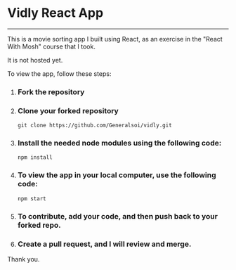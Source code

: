 # **Vidly React App**

---

This is a movie sorting app I built using React, as an exercise in the "React With Mosh"
course that I took.

It is not hosted yet.

To view the app, follow these steps:

1. ### Fork the repository

2. ### Clone your forked repository

   `git clone https://github.com/Generalsoi/vidly.git`

3. ### Install the needed node modules using the following code:

   `npm install`

4. ### To view the app in your local computer, use the following code:

   `npm start`

5. ### To contribute, add your code, and then push back to your forked repo.

6. ### Create a pull request, and I will review and merge.

Thank you.
